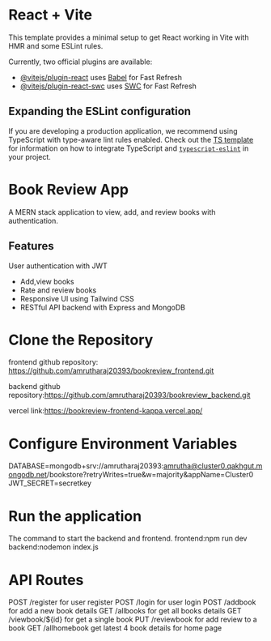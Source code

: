 # React + Vite

This template provides a minimal setup to get React working in Vite with HMR and some ESLint rules.

Currently, two official plugins are available:

- [@vitejs/plugin-react](https://github.com/vitejs/vite-plugin-react/blob/main/packages/plugin-react) uses [Babel](https://babeljs.io/) for Fast Refresh
- [@vitejs/plugin-react-swc](https://github.com/vitejs/vite-plugin-react/blob/main/packages/plugin-react-swc) uses [SWC](https://swc.rs/) for Fast Refresh

## Expanding the ESLint configuration

If you are developing a production application, we recommend using TypeScript with type-aware lint rules enabled. Check out the [TS template](https://github.com/vitejs/vite/tree/main/packages/create-vite/template-react-ts) for information on how to integrate TypeScript and [`typescript-eslint`](https://typescript-eslint.io) in your project.

 
# Book Review App

A MERN stack application to view, add, and review books with authentication.

## Features
User authentication with JWT
- Add,view books
- Rate and review books
- Responsive UI using Tailwind CSS
- RESTful API backend with Express and MongoDB

# Clone the Repository
frontend github repository: https://github.com/amrutharaj20393/bookreview_frontend.git

backend github repository:https://github.com/amrutharaj20393/bookreview_backend.git

vercel link:https://bookreview-frontend-kappa.vercel.app/
# Configure Environment Variables

DATABASE=mongodb+srv://amrutharaj20393:amrutha@cluster0.qakhgut.mongodb.net/bookstore?retryWrites=true&w=majority&appName=Cluster0
JWT_SECRET=secretkey

# Run the application
The command to start the backend and frontend.
frontend:npm run dev
backend:nodemon index.js

# API Routes

POST     /register     for user register
POST     /login         for user login
POST     /addbook       for add a new book details
GET     /allbooks        for get all books details
GET     /viewbook/${id}  for get a single book
PUT     /reviewbook       for add review to a book
GET     /allhomebook      get latest 4 book details for home page

